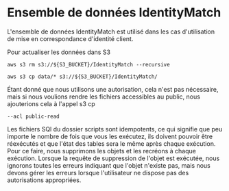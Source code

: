 Ensemble de données IdentityMatch
=================================

L'ensemble de données IdentityMatch est utilisé dans les cas d'utilisation de mise en correspondance d'identité client.

Pour actualiser les données dans S3

    aws s3 rm s3://${S3_BUCKET}/IdentityMatch --recursive   

    aws s3 cp data/* s3://${S3_BUCKET}/IdentityMatch/ 

Étant donné que nous utilisons une autorisation, cela n'est pas nécessaire, mais si nous voulions rendre les fichiers accessibles au public, nous ajouterions cela à l'appel s3 cp

    --acl public-read    

Les fichiers SQl du dossier scripts sont idempotents, ce qui signifie que peu importe le nombre de fois que vous les exécutez, ils doivent pouvoir être réexécutés et que l'état des tables sera le même après chaque exécution. Pour ce faire, nous supprimons les objets et les recréons à chaque exécution. Lorsque la requête de suppression de l'objet est exécutée, nous ignorons toutes les erreurs indiquant que l'objet n'existe pas, mais nous devons gérer les erreurs lorsque l'utilisateur ne dispose pas des autorisations appropriées.
